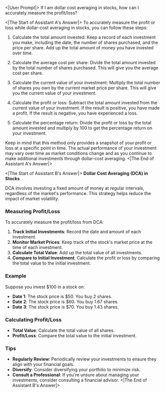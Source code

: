 <|User Prompt|>
If I am dollar cost averaging in stocks, how can I accurately measure the profit/loss?

<|The Start of Assistant A's Answer|>
To accurately measure the profit or loss while dollar-cost averaging in stocks, you can follow these steps:

1. Calculate the total amount invested: Keep a record of each investment you make, including the date, the number of shares purchased, and the price per share. Add up the total amount of money you have invested over time.

2. Calculate the average cost per share: Divide the total amount invested by the total number of shares purchased. This will give you the average cost per share.

3. Calculate the current value of your investment: Multiply the total number of shares you own by the current market price per share. This will give you the current value of your investment.

4. Calculate the profit or loss: Subtract the total amount invested from the current value of your investment. If the result is positive, you have made a profit. If the result is negative, you have experienced a loss.

5. Calculate the percentage return: Divide the profit or loss by the total amount invested and multiply by 100 to get the percentage return on your investment.

Keep in mind that this method only provides a snapshot of your profit or loss at a specific point in time. The actual performance of your investment may vary over time as market conditions change and as you continue to make additional investments through dollar-cost averaging.
<|The End of Assistant A's Answer|>

<|The Start of Assistant B's Answer|>
**Dollar Cost Averaging (DCA) in Stocks**

DCA involves investing a fixed amount of money at regular intervals, regardless of the market's performance. This strategy helps reduce the impact of market volatility.

### Measuring Profit/Loss

To accurately measure the profit/loss from DCA:

1.  **Track Initial Investments**: Record the date and amount of each investment.
2.  **Monitor Market Prices**: Keep track of the stock's market price at the time of each investment.
3.  **Calculate Total Value**: Add up the total value of all investments.
4.  **Compare to Initial Investment**: Calculate the profit or loss by comparing the total value to the initial investment.

### Example

Suppose you invest $100 in a stock on:

-   **Date 1**: The stock price is $50. You buy 2 shares.
-   **Date 2**: The stock price is $60. You buy 1.67 shares.
-   **Date 3**: The stock price is $70. You buy 1.43 shares.

### Calculating Profit/Loss

-   **Total Value**: Calculate the total value of all shares.
-   **Profit/Loss**: Compare the total value to the initial investment.

### Tips

-   **Regularly Review**: Periodically review your investments to ensure they align with your financial goals.
-   **Diversify**: Consider diversifying your portfolio to minimize risk.
-   **Consult a Professional**: If you're unsure about managing your investments, consider consulting a financial advisor.
<|The End of Assistant B's Answer|>